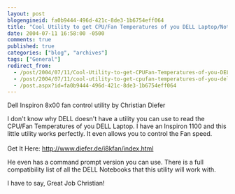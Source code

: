 ```yaml
---
layout: post
blogengineid: fa0b9444-496d-421c-8de3-1b6754eff064
title: "Cool Utility to get CPU/Fan Temperatures of you DELL Laptop/Notebook"
date: 2004-07-11 16:58:00 -0500
comments: true
published: true
categories: ["blog", "archives"]
tags: ["General"]
redirect_from: 
  - /post/2004/07/11/Cool-Utility-to-get-CPUFan-Temperatures-of-you-DELL-LaptopNotebook
  - /post/2004/07/11/cool-utility-to-get-cpufan-temperatures-of-you-dell-laptopnotebook
  - /post.aspx?id=fa0b9444-496d-421c-8de3-1b6754eff064
---
```

<!-- more -->


Dell Inspiron 8x00 fan control utility by Christian Diefer



I don&#39;t know why DELL doesn&#39;t have a utility you can use to read the CPU/Fan Temperatures of you DELL Laptop. I have an Inspiron 1100 and this little utility works perfectly. It even allows you to control the Fan speed.<br />
<br />
Get It Here: <a href="http://www.diefer.de/i8kfan/index.html">http://www.diefer.de/i8kfan/index.html</a>



He even has a command prompt version you can use. There is a full compatibility list of all the DELL Notebooks that this utility will work with.



I have to say, Great Job Christian!

<img src="/images/postsI8kfanGUI.jpg" alt="" />
